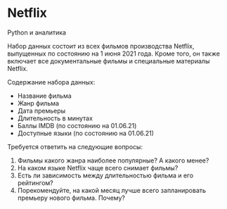 # Netflix
Python и аналитика

Набор данных состоит из всех фильмов производства Netflix, выпущенных по состоянию на 1 июня 2021 года. Кроме того, он также включает все документальные фильмы и специальные материалы Netflix. 


Содержание набора данных:
-	Название фильма
-	Жанр фильма
-	Дата премьеры
-	Длительность в минутах
-	Баллы IMDB (по состоянию на 01.06.21)
-	Доступные языки (по состоянию на 01.06.21)


Требуется ответить на следующие вопросы:
1.	Фильмы какого жанра наиболее популярные? А какого менее?
2.	На каком языке Netflix чаще всего снимает фильмы?
3.	Есть ли зависимость между длительностью фильма и его рейтингом?
4.	Порекомендуйте, на какой месяц лучше всего запланировать премьеру нового фильма. Почему?
